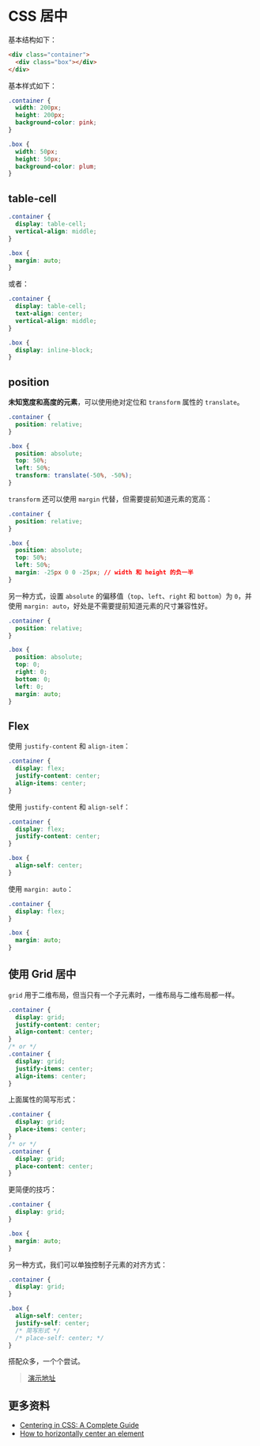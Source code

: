# CSS 居中

基本结构如下：

```html
<div class="container">
  <div class="box"></div>
</div>
```

基本样式如下：

```css
.container {
  width: 200px;
  height: 200px;
  background-color: pink;
}

.box {
  width: 50px;
  height: 50px;
  background-color: plum;
}
```

## table-cell

```css
.container {
  display: table-cell;
  vertical-align: middle;
}

.box {
  margin: auto;
}
```

或者：

```css
.container {
  display: table-cell;
  text-align: center;
  vertical-align: middle;
}

.box {
  display: inline-block;
}
```

## position

**未知宽度和高度的元素**，可以使用绝对定位和 `transform` 属性的 `translate`。

```css
.container {
  position: relative;
}

.box {
  position: absolute;
  top: 50%;
  left: 50%;
  transform: translate(-50%, -50%);
}
```

`transform` 还可以使用 `margin` 代替，但需要提前知道元素的宽高：

```css
.container {
  position: relative;
}

.box {
  position: absolute;
  top: 50%;
  left: 50%;
  margin: -25px 0 0 -25px; // width 和 height 的负一半
}
```

另一种方式，设置 `absolute` 的偏移值（`top`、`left`、`right` 和 `bottom`）为 `0`，并使用 `margin: auto`，好处是不需要提前知道元素的尺寸兼容性好。

```css
.container {
  position: relative;
}

.box {
  position: absolute;
  top: 0;
  right: 0;
  bottom: 0;
  left: 0;
  margin: auto;
}
```

## Flex

使用 `justify-content` 和 `align-item`：

```css
.container {
  display: flex;
  justify-content: center;
  align-items: center;
}
```

使用 `justify-content` 和 `align-self`：

```css
.container {
  display: flex;
  justify-content: center;
}

.box {
  align-self: center;
}
```

使用 `margin: auto`：

```css
.container {
  display: flex;
}

.box {
  margin: auto;
}
```

## 使用 Grid 居中

`grid` 用于二维布局，但当只有一个子元素时，一维布局与二维布局都一样。

```css
.container {
  display: grid;
  justify-content: center;
  align-content: center;
}
/* or */
.container {
  display: grid;
  justify-items: center;
  align-items: center;
}
```

上面属性的简写形式：

```css
.container {
  display: grid;
  place-items: center;
}
/* or */
.container {
  display: grid;
  place-content: center;
}
```

更简便的技巧：

```css
.container {
  display: grid;
}

.box {
  margin: auto;
}
```

另一种方式，我们可以单独控制子元素的对齐方式：

```css
.container {
  display: grid;
}

.box {
  align-self: center;
  justify-self: center;
  /* 简写形式 */
  /* place-self: center; */
}
```

搭配众多，一个个尝试。

> [演示地址](https://codepen.io/lio-zero/pen/XWVyqjZ)

## 更多资料

- [Centering in CSS: A Complete Guide](https://css-tricks.com/centering-css-complete-guide/)
- [How to horizontally center an element](https://stackoverflow.com/questions/114543/how-to-horizontally-center-an-element)

